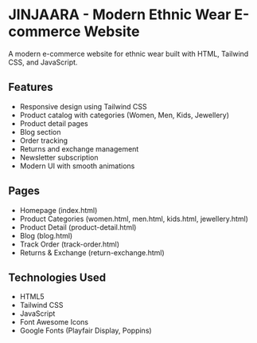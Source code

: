 # JINJAARA - Modern Ethnic Wear E-commerce Website

A modern e-commerce website for ethnic wear built with HTML, Tailwind CSS, and JavaScript.

## Features

- Responsive design using Tailwind CSS
- Product catalog with categories (Women, Men, Kids, Jewellery)
- Product detail pages
- Blog section
- Order tracking
- Returns and exchange management
- Newsletter subscription
- Modern UI with smooth animations

## Pages

- Homepage (index.html)
- Product Categories (women.html, men.html, kids.html, jewellery.html)
- Product Detail (product-detail.html)
- Blog (blog.html)
- Track Order (track-order.html)
- Returns & Exchange (return-exchange.html)

## Technologies Used

- HTML5
- Tailwind CSS
- JavaScript
- Font Awesome Icons
- Google Fonts (Playfair Display, Poppins)